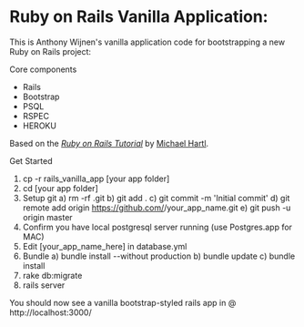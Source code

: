 # Ruby on Rails Vanilla Application:

This is Anthony Wijnen's vanilla application code for bootstrapping a new Ruby on Rails project:

Core components
- Rails
- Bootstrap
- PSQL
- RSPEC
- HEROKU

Based on the [*Ruby on Rails Tutorial*](http://railstutorial.org/)
by [Michael Hartl](http://michaelhartl.com/).

Get Started

  1. cp -r rails_vanilla_app [your app folder] 
  2. cd [your app folder]
  2. Setup git
      a) rm -rf .git
      b) git add .
      c) git commit -m 'Initial commit'
      d) git remote add origin https://github.com/<username>/your_app_name.git
      e) git push -u origin master
  2. Confirm you have local postgresql server running (use Postgres.app for MAC)
  3. Edit [your_app_name_here] in database.yml
  4. Bundle
      a) bundle install --without production
      b) bundle update
      c) bundle install
  5. rake db:migrate
  6. rails server 

  You should now see a vanilla bootstrap-styled rails app in @ http://localhost:3000/
